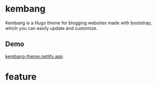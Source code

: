 # kembang
Kembang is a Hugo theme for blogging websites made with bootstrap, which you can easily update and customize.

## Demo

 [kembang-theme.netlify.app](https://kembang-theme.netlify.app/)

# feature 
